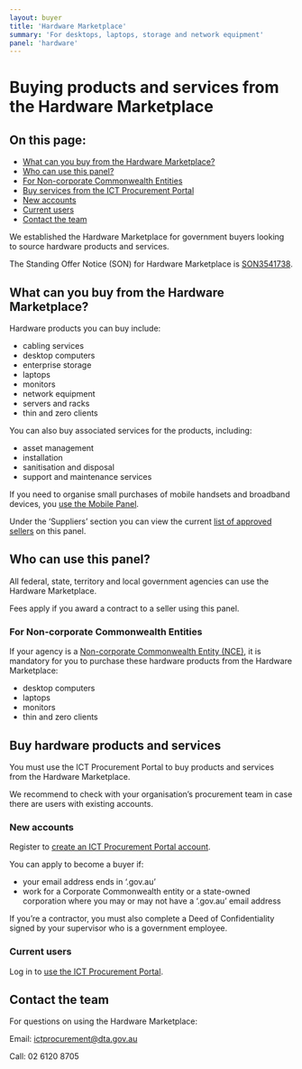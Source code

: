 ```yaml
---
layout: buyer
title: 'Hardware Marketplace'
summary: 'For desktops, laptops, storage and network equipment'
panel: 'hardware'
---
```


# Buying products and services from the Hardware Marketplace

<nav class="au-inpage-nav-links" aria-label="in page navigation">
  <h2 class="au-inpage-nav-links__heading">On this page:</h2>
  <ul class="au-link-list">
    <li><a href="#what-can-you-buy">What can you buy from the Hardware Marketplace?</a></li>
    <li><a href="#who-can-use-this-panel">Who can use this panel?</a></li>
    <li><a href="#non-corporate-commonwealth-entities">For Non-corporate Commonwealth Entities</a></li>
    <li><a href="#buy-services-from-the-ict-procurement-portal">Buy services from the ICT Procurement Portal</a></li>
    <li><a href="#new-accounts">New accounts</a></li>
    <li><a href="#current-users">Current users</a></li>
    <li><a href="#contact-the-team">Contact the team</a></li>
  </ul>
</nav>

We established the Hardware Marketplace for government buyers looking to source hardware products and services.

The Standing Offer Notice (SON) for Hardware Marketplace is <a href="https://www.tenders.gov.au/Son/Show/61f30dd8-c7e2-ec94-2a86-c3adf5775795" target="_blank" rel="external noreferrer">SON3541738</a>.

## <span name="what-can-you-buy">What can you buy from the Hardware Marketplace?</span>

Hardware products you can buy include:

- cabling services
- desktop computers
- enterprise storage
- laptops
- monitors
- network equipment
- servers and racks
- thin and zero clients

You can also buy associated services for the products, including:

- asset management
- installation
- sanitisation and disposal
- support and maintenance services

If you need to organise small purchases of mobile handsets and broadband devices, you [use the Mobile Panel](/buyer/products-and-services/mobile).

Under the ‘Suppliers’ section you can view the current <a href="https://www.tenders.gov.au/Son/Show/61f30dd8-c7e2-ec94-2a86-c3adf5775795" target="_blank" rel="external noreferrer">list of approved sellers</a> on this panel.

## <span name="who-can-use-this-panel">Who can use this panel?</span>

All federal, state, territory and local government agencies can use the Hardware Marketplace.

Fees apply if you award a contract to a seller using this panel.

### <span name="non-corporate-commonwealth-entities">For Non-corporate Commonwealth Entities</span>

If your agency is a <a href="https://www.finance.gov.au/about-us/glossary/pgpa/term-non-corporate-commonwealth-entity-nce" target="_blank" rel="external noreferrer">Non-corporate Commonwealth Entity (NCE)</a>, it is mandatory for you to purchase these hardware products from the Hardware Marketplace:

- desktop computers
- laptops
- monitors
- thin and zero clients

## <span name="buy-services-from-the-ict-procurement-portal">Buy hardware products and services</span>

You must use the ICT Procurement Portal to buy products and services from the Hardware Marketplace.

We recommend to check with your organisation’s procurement team in case there are users with existing accounts.

### <span name="new-accounts">New accounts</span>

Register to <a href="https://ictprocurement.service-now.com/register/self_register?type=sp" target="_blank" rel="external noreferrer">create an ICT Procurement Portal account</a>.

You can apply to become a buyer if:

- your email address ends in ‘.gov.au’
- work for a Corporate Commonwealth entity or a state-owned corporation where you may or may not have a ‘.gov.au’ email address

If you’re a contractor, you must also complete a Deed of Confidentiality signed by your supervisor who is a government employee.

### <span name="current-users">Current users</span>

Log in to <a href="https://ictprocurement.service-now.com/sp" target="_blank" rel="external noreferrer">use the ICT Procurement Portal</a>.

## <span name="contact-the-team">Contact the team</span>

For questions on using the Hardware Marketplace:

Email: [ictprocurement@dta.gov.au](mailto:ictprocurement@dta.gov.au)

Call: 02 6120 8705
